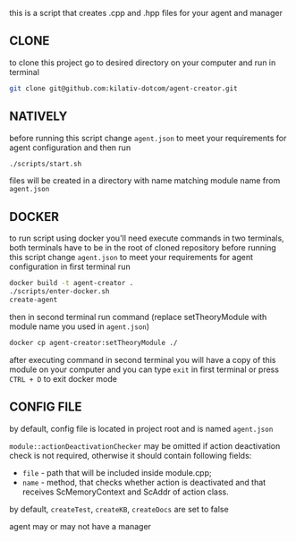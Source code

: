 this is a script that creates .cpp and .hpp files for your agent and manager

## CLONE
to clone this project go to desired directory on your computer and run in terminal
```bash
git clone git@github.com:kilativ-dotcom/agent-creator.git
```

## NATIVELY
before running this script change `agent.json` to meet your requirements for agent configuration and then run
```bash
./scripts/start.sh
```
files will be created in a directory with name matching module name from `agent.json`

## DOCKER
to run script using docker you'll need execute commands in two terminals, both terminals have to be in the root of cloned repository
before running this script change `agent.json` to meet your requirements for agent configuration
in first terminal run
```bash
docker build -t agent-creator .
./scripts/enter-docker.sh
create-agent
```
then in second terminal run command (replace setTheoryModule with module name you used in `agent.json`)
```bash
docker cp agent-creator:setTheoryModule ./
```
after executing command in second terminal you will have a copy of this module on your computer and you can type `exit` in first terminal or press `CTRL + D` to exit docker mode

## CONFIG FILE

by default, config file is located in project root and is named `agent.json`

`module::actionDeactivationChecker` may be omitted if action deactivation check is not required, otherwise it should contain following fields:
 - `file` - path that will be included inside module.cpp;
 - `name` - method, that checks whether action is deactivated and that receives ScMemoryContext and ScAddr of action class.

by default, `createTest`, `createKB`, `createDocs` are set to false

agent may or may not have a manager

